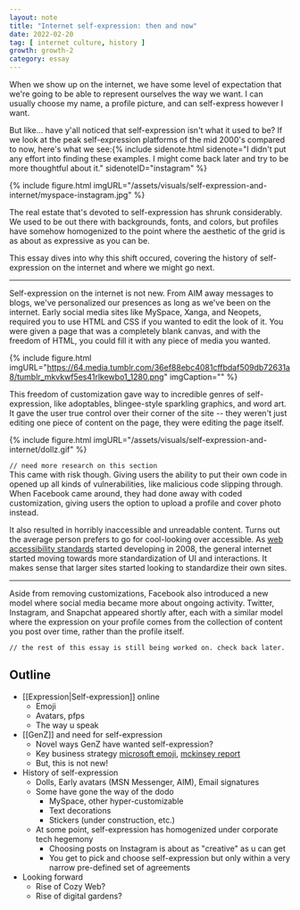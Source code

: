 ```yaml
---
layout: note
title: "Internet self-expression: then and now"
date: 2022-02-20
tag: [ internet culture, history ]
growth: growth-2
category: essay
---
```


<span class="newthought">When we show up on the internet,</span> we have some level of expectation that we're going to be able to represent ourselves the way we want. I can usually choose my name, a profile picture, and can self-express however I want.

But like... have y'all noticed that self-expression isn't what it used to be? If we look at the peak self-expression platforms of the mid 2000's compared to now, here's what we see:{% include sidenote.html sidenote="I didn't put any effort into finding these examples. I might come back later and try to be more thoughtful about it." sidenoteID="instagram" %}

{% include figure.html imgURL="/assets/visuals/self-expression-and-internet/myspace-instagram.jpg" %}

The real estate that's devoted to self-expression has shrunk considerably. We used to be out there with backgrounds, fonts, and colors, but profiles have somehow homogenized to the point where the aesthetic of the grid is as about as expressive as you can be.

This essay dives into why this shift occured, covering the history of self-expression on the internet and where we might go next.

<hr>

Self-expression on the internet is not new. From AIM away messages to blogs, we've personalized our presences as long as we've been on the internet. Early social media sites like MySpace, Xanga, and Neopets, required you to use HTML and CSS if you wanted to edit the look of it. You were given a page that was a completely blank canvas, and with the freedom of HTML, you could fill it with any piece of media you wanted.

{% include figure.html imgURL="https://64.media.tumblr.com/36ef88ebc4081cffbdaf509db72631a8/tumblr_mkvkwf5es41rlkewbo1_1280.png" imgCaption="" %}

This freedom of customization gave way to incredible genres of self-expression, like adoptables, blingee-style sparkling graphics, and word art. It gave the user true control over their corner of the site -- they weren't just editing one piece of content on the page, they were editing the page itself.

{% include figure.html imgURL="/assets/visuals/self-expression-and-internet/dollz.gif" %}

```// need more research on this section```<br>
This came with risk though. Giving users the ability to put their own code in opened up all kinds of vulnerabilities, like malicious code slipping through. When Facebook came around, they had done away with coded customization, giving users the option to upload a profile and cover photo instead.

It also resulted in horribly inaccessible and unreadable content. Turns out the average person prefers to go for cool-looking over accessible. As [web accessibility standards](https://www.w3.org/WAI/standards-guidelines/wcag/) started developing in 2008, the general internet started moving towards more standardization of UI and interactions. It makes sense that larger sites started looking to standardize their own sites.

<hr>

Aside from removing customizations, Facebook also introduced a new model where social media became more about ongoing activity. Twitter, Instagram, and Snapchat appeared shortly after, each with a similar model where the expression on your profile comes from the collection of content you post over time, rather than the profile itself.

```// the rest of this essay is still being worked on. check back later.```

## Outline 

- [[Expression|Self-expression]] online
    - Emoji
    - Avatars, pfps
    - The way u speak
- [[GenZ]] and need for self-expression
    - Novel ways GenZ have wanted self-expression?
    - Key business strategy [microsoft emoji](https://medium.com/microsoft-design/emotionality-at-work-398182387adc), [mckinsey report](https://www.mckinsey.com/industries/consumer-packaged-goods/our-insights/true-gen-generation-z-and-its-implications-for-companies)
    - But, this is not new!
- History of self-expression
    - Dolls, Early avatars (MSN Messenger, AIM), Email signatures
    - Some have gone the way of the dodo
        - MySpace, other hyper-customizable
        - Text decorations
        - Stickers (under construction, etc.)
    - At some point, self-expression has homogenized under corporate tech hegemony
        - Choosing posts on Instagram is about as "creative" as u can get
        - You get to pick and choose self-expression but only within a very narrow pre-defined set of agreements
- Looking forward
    - Rise of Cozy Web?
    - Rise of digital gardens?